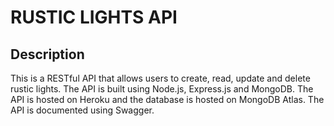 # RUSTIC LIGHTS API
## Description
This is a RESTful API that allows users to create, read, update and delete rustic lights. The API is built using Node.js, Express.js and MongoDB. The API is hosted on Heroku and the database is hosted on MongoDB Atlas. The API is documented using Swagger.
